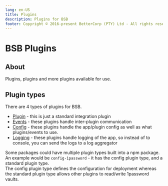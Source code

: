 ```yaml
---
lang: en-US
title: Plugins
description: Plugins for BSB
footer: Copyright © 2016-present BetterCorp (PTY) Ltd - All rights reserved
---
```


# BSB Plugins

## About

Plugins, plugins and more plugins available for use.

## Plugin types

There are 4 types of plugins for BSB.

- [Plugin](/Plugins/Plugins/) - this is just a standard integration plugin
- [Events](/Plugins/Events/) - these plugins handle inter-plugin communication
- [Config](/Plugins/Config/) - these plugins handle the app/plugin config as well as what plugins/events to use.
- [Logging](/Plugins/Logging/) - these plugins handle logging of the app, so instead of to console, you can send the logs to a log aggregator

Some packages could have multiple plugin types built into a npm package.  
An example would be `config-1password` - it has the config plugin type, and a standard plugin type.  
The config plugin type defines the configuration for deployment whereas the standard plugin type allows other plugins to read/write 1password vaults.
